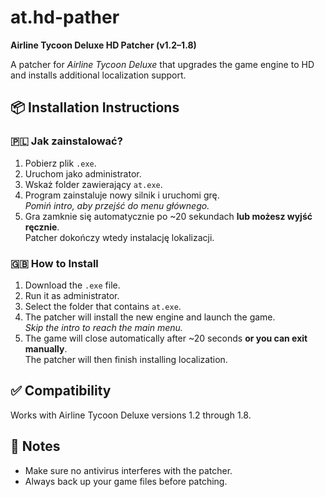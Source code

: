 # at.hd-pather  
**Airline Tycoon Deluxe HD Patcher (v1.2–1.8)**

A patcher for *Airline Tycoon Deluxe* that upgrades the game engine to HD and installs additional localization support.

## 📦 Installation Instructions

### 🇵🇱 Jak zainstalować?
1. Pobierz plik `.exe`.
2. Uruchom jako administrator.
3. Wskaż folder zawierający `at.exe`.
4. Program zainstaluje nowy silnik i uruchomi grę.  
   *Pomiń intro, aby przejść do menu głównego.*
5. Gra zamknie się automatycznie po ~20 sekundach **lub możesz wyjść ręcznie**.  
   Patcher dokończy wtedy instalację lokalizacji.

### 🇬🇧 How to Install
1. Download the `.exe` file.
2. Run it as administrator.
3. Select the folder that contains `at.exe`.
4. The patcher will install the new engine and launch the game.  
   *Skip the intro to reach the main menu.*
5. The game will close automatically after ~20 seconds **or you can exit manually**.  
   The patcher will then finish installing localization.

## ✅ Compatibility
Works with Airline Tycoon Deluxe versions 1.2 through 1.8.

## 💬 Notes
- Make sure no antivirus interferes with the patcher.
- Always back up your game files before patching.
